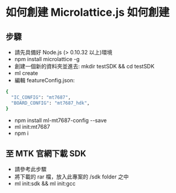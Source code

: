 # 如何創建 Microlattice.js 如何創建 


## 步驟
* 請先具備好 Node.js (> 0.10.32 以上)環境
* npm install microlattice -g
* 創建一個新的資料夾並進去: mkdir testSDK && cd testSDK
* ml create
* 編輯 featureConfig.json:
``` bash
{
  "IC_CONFIG": "mt7687",
  "BOARD_CONFIG": "mt7687_hdk",
}
```
* npm install ml-mt7687-config --save
* ml init:mt7687
* npm i

## 至 MTK 官網下載 SDK

* 請參考此步驟
* 將下載的 rar 檔，放入此專案的 /sdk folder 之中
* ml init:sdk && ml init:gcc

## 
